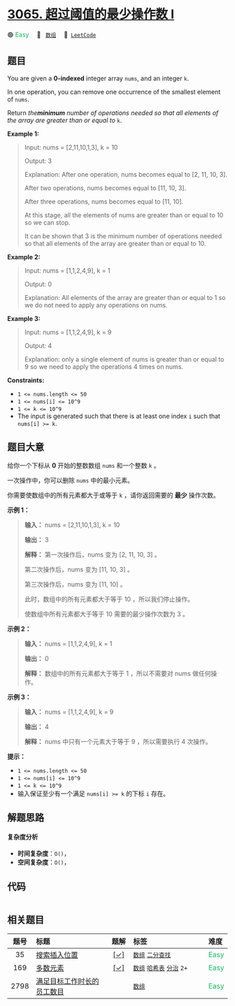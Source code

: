 # [3065. 超过阈值的最少操作数 I](https://leetcode.com/problems/minimum-operations-to-exceed-threshold-value-i)

🟢 <font color=#15bd66>Easy</font>&emsp; 🔖&ensp; [`数组`](/leetcode/outline/tag/array.md)&emsp; 🔗&ensp;[`LeetCode`](https://leetcode.com/problems/minimum-operations-to-exceed-threshold-value-i)


## 题目

You are given a **0-indexed** integer array `nums`, and an integer `k`.

In one operation, you can remove one occurrence of the smallest element of
`nums`.

Return _the**minimum** number of operations needed so that all elements of the
array are greater than or equal to_ `k`.



**Example 1:**

> Input: nums = [2,11,10,1,3], k = 10
> 
> Output: 3
> 
> Explanation: After one operation, nums becomes equal to [2, 11, 10, 3].
> 
> After two operations, nums becomes equal to [11, 10, 3].
> 
> After three operations, nums becomes equal to [11, 10].
> 
> At this stage, all the elements of nums are greater than or equal to 10 so we can stop.
> 
> It can be shown that 3 is the minimum number of operations needed so that all elements of the array are greater than or equal to 10.

**Example 2:**

> Input: nums = [1,1,2,4,9], k = 1
> 
> Output: 0
> 
> Explanation: All elements of the array are greater than or equal to 1 so we do not need to apply any operations on nums.

**Example 3:**

> Input: nums = [1,1,2,4,9], k = 9
> 
> Output: 4
> 
> Explanation: only a single element of nums is greater than or equal to 9 so we need to apply the operations 4 times on nums.

**Constraints:**

  * `1 <= nums.length <= 50`
  * `1 <= nums[i] <= 10^9`
  * `1 <= k <= 10^9`
  * The input is generated such that there is at least one index `i` such that `nums[i] >= k`.


## 题目大意

给你一个下标从 **0**  开始的整数数组 `nums` 和一个整数 `k` 。

一次操作中，你可以删除 `nums` 中的最小元素。

你需要使数组中的所有元素都大于或等于 `k` ，请你返回需要的 **最少**  操作次数。



**示例 1：**

> 
> 
> 
> 
> 
> **输入：** nums = [2,11,10,1,3], k = 10
> 
> **输出：** 3
> 
> **解释：** 第一次操作后，nums 变为 [2, 11, 10, 3] 。
> 
> 第二次操作后，nums 变为 [11, 10, 3] 。
> 
> 第三次操作后，nums 变为 [11, 10] 。
> 
> 此时，数组中的所有元素都大于等于 10 ，所以我们停止操作。
> 
> 使数组中所有元素都大于等于 10 需要的最少操作次数为 3 。
> 
> 

**示例 2：**

> 
> 
> 
> 
> 
> **输入：** nums = [1,1,2,4,9], k = 1
> 
> **输出：** 0
> 
> **解释：** 数组中的所有元素都大于等于 1 ，所以不需要对 nums 做任何操作。

**示例 3：**

> 
> 
> 
> 
> 
> **输入：** nums = [1,1,2,4,9], k = 9
> 
> **输出：** 4
> 
> **解释：** nums 中只有一个元素大于等于 9 ，所以需要执行 4 次操作。
> 
> 



**提示：**

  * `1 <= nums.length <= 50`
  * `1 <= nums[i] <= 10^9`
  * `1 <= k <= 10^9`
  * 输入保证至少有一个满足 `nums[i] >= k` 的下标 `i` 存在。


## 解题思路

#### 复杂度分析

- **时间复杂度**：`O()`，
- **空间复杂度**：`O()`，

## 代码

```javascript

```

## 相关题目

| 题号 | 标题 | 题解 | 标签 | 难度 |
| :------: | :------ | :------: | :------ | :------ |
| 35 | [搜索插入位置](https://leetcode.com/problems/search-insert-position) | [[✓]](https://2xiao.github.io/leetcode-js/leetcode/problem/0035) |  [`数组`](/leetcode/outline/tag/array.md) [`二分查找`](/leetcode/outline/tag/binary-search.md) | <font color=#15bd66>Easy</font> |
| 169 | [多数元素](https://leetcode.com/problems/majority-element) | [[✓]](https://2xiao.github.io/leetcode-js/leetcode/problem/0169) |  [`数组`](/leetcode/outline/tag/array.md) [`哈希表`](/leetcode/outline/tag/hash-table.md) [`分治`](/leetcode/outline/tag/divide-and-conquer.md) `2+` | <font color=#15bd66>Easy</font> |
| 2798 | [满足目标工作时长的员工数目](https://leetcode.com/problems/number-of-employees-who-met-the-target) |  |  [`数组`](/leetcode/outline/tag/array.md) | <font color=#15bd66>Easy</font> |

<style>
.blue {
    background-color: #096dd9;
    padding: 0.25rem 0.5rem;
    margin: 0;
    font-size: 0.85em;
    border-radius: 3px;
    color: white;
    font-weight: 500;
}
table th:first-of-type { width: 10%; }
table th:nth-of-type(2) { width: 35%; }
table th:nth-of-type(3) { width: 10%; }
table th:nth-of-type(4) { width: 35%; }
table th:nth-of-type(5) { width: 10%; }
</style>

